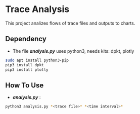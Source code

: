 # Trace Analysis

This project analizes flows of trace files and outputs to charts.

## Dependency

* The file **_analysis.py_** uses python3, needs kits: dpkt, plotly

```bash
sudo apt install python3-pip
pip3 install dpkt
pip3 install plotly
```

## How To Use

* **_analysis.py_** :

```bash
python3 analysis.py *<trace file>* *<time interval>*
```
